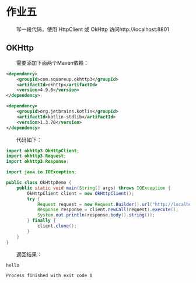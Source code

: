 # 作业五

    写一段代码，使用 HttpClient 或 OkHttp 访问http://localhost:8801

## OKHttp

    需要添加下面两个Maven依赖：

```xml
<dependency>
    <groupId>com.squareup.okhttp3</groupId>
    <artifactId>okhttp</artifactId>
    <version>4.9.0</version>
</dependency>

<dependency>
    <groupId>org.jetbrains.kotlin</groupId>
    <artifactId>kotlin-stdlib</artifactId>
    <version>1.3.70</version>
</dependency>
```

    代码如下：

```java
import okhttp3.OkHttpClient;
import okhttp3.Request;
import okhttp3.Response;

import java.io.IOException;

public class OkHttpDemo {
    public static void main(String[] args) throws IOException {
        OkHttpClient client = new OkHttpClient();
        try {
            Request request = new Request.Builder().url("http://localhost:8888/hello").build();
            Response response = client.newCall(request).execute();
            System.out.println(response.body().string());
        } finally {
            client.clone();
        }
    }
}
```

    返回结果：

```
hello

Process finished with exit code 0
```

